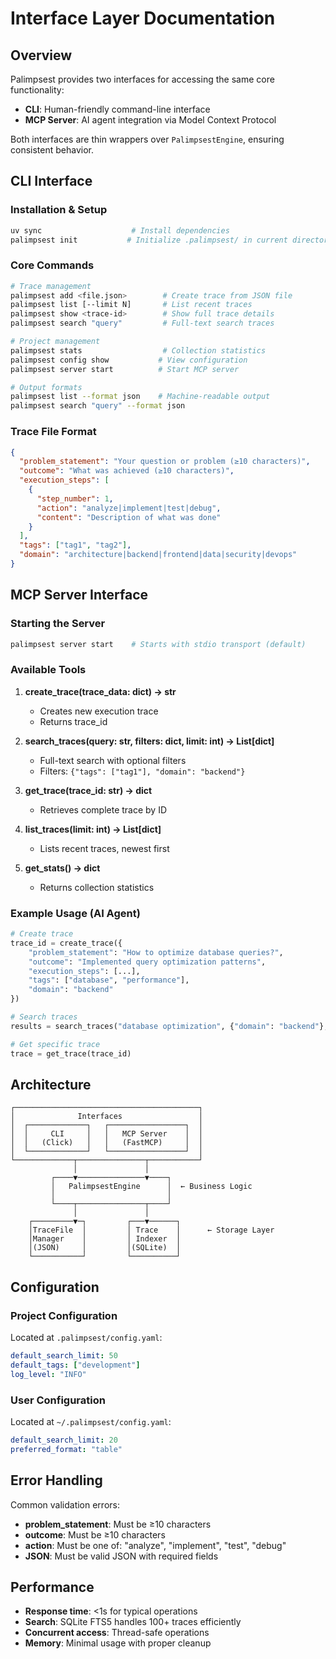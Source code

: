 # Interface Layer Documentation

## Overview

Palimpsest provides two interfaces for accessing the same core functionality:

- **CLI**: Human-friendly command-line interface  
- **MCP Server**: AI agent integration via Model Context Protocol

Both interfaces are thin wrappers over `PalimpsestEngine`, ensuring consistent behavior.

## CLI Interface

### Installation & Setup

```bash
uv sync                    # Install dependencies
palimpsest init           # Initialize .palimpsest/ in current directory
```

### Core Commands

```bash
# Trace management
palimpsest add <file.json>        # Create trace from JSON file
palimpsest list [--limit N]       # List recent traces  
palimpsest show <trace-id>        # Show full trace details
palimpsest search "query"         # Full-text search traces

# Project management  
palimpsest stats                  # Collection statistics
palimpsest config show           # View configuration
palimpsest server start          # Start MCP server

# Output formats
palimpsest list --format json    # Machine-readable output
palimpsest search "query" --format json
```

### Trace File Format

```json
{
  "problem_statement": "Your question or problem (≥10 characters)",
  "outcome": "What was achieved (≥10 characters)",
  "execution_steps": [
    {
      "step_number": 1,
      "action": "analyze|implement|test|debug",
      "content": "Description of what was done"
    }
  ],
  "tags": ["tag1", "tag2"],
  "domain": "architecture|backend|frontend|data|security|devops"
}
```

## MCP Server Interface

### Starting the Server

```bash
palimpsest server start    # Starts with stdio transport (default)
```

### Available Tools

1. **create_trace(trace_data: dict) → str**
   - Creates new execution trace
   - Returns trace_id

2. **search_traces(query: str, filters: dict, limit: int) → List[dict]**  
   - Full-text search with optional filters
   - Filters: `{"tags": ["tag1"], "domain": "backend"}`

3. **get_trace(trace_id: str) → dict**
   - Retrieves complete trace by ID

4. **list_traces(limit: int) → List[dict]**
   - Lists recent traces, newest first

5. **get_stats() → dict**
   - Returns collection statistics

### Example Usage (AI Agent)

```python
# Create trace
trace_id = create_trace({
    "problem_statement": "How to optimize database queries?",
    "outcome": "Implemented query optimization patterns",
    "execution_steps": [...],
    "tags": ["database", "performance"],
    "domain": "backend"
})

# Search traces  
results = search_traces("database optimization", {"domain": "backend"}, 10)

# Get specific trace
trace = get_trace(trace_id)
```

## Architecture

```
┌─────────────────────────────────────────┐
│              Interfaces                 │
│  ┌─────────────┐   ┌─────────────────┐  │
│  │     CLI     │   │   MCP Server    │  │
│  │   (Click)   │   │   (FastMCP)     │  │
│  └─────────────┘   └─────────────────┘  │
└─────────────┬───────────────┬───────────┘
              │               │
         ┌────▼───────────────▼────┐
         │   PalimpsestEngine      │  ← Business Logic
         │                         │
         └────┬───────────────┬────┘
              │               │
    ┌─────────▼─┐         ┌───▼──────┐
    │TraceFile  │         │ Trace    │      ← Storage Layer
    │Manager    │         │ Indexer  │
    │(JSON)     │         │(SQLite)  │
    └───────────┘         └──────────┘
```

## Configuration

### Project Configuration

Located at `.palimpsest/config.yaml`:

```yaml
default_search_limit: 50
default_tags: ["development"]
log_level: "INFO"
```

### User Configuration  

Located at `~/.palimpsest/config.yaml`:

```yaml
default_search_limit: 20
preferred_format: "table"
```

## Error Handling

Common validation errors:

- **problem_statement**: Must be ≥10 characters
- **outcome**: Must be ≥10 characters  
- **action**: Must be one of: "analyze", "implement", "test", "debug"
- **JSON**: Must be valid JSON with required fields

## Performance

- **Response time**: <1s for typical operations
- **Search**: SQLite FTS5 handles 100+ traces efficiently
- **Concurrent access**: Thread-safe operations
- **Memory**: Minimal usage with proper cleanup
